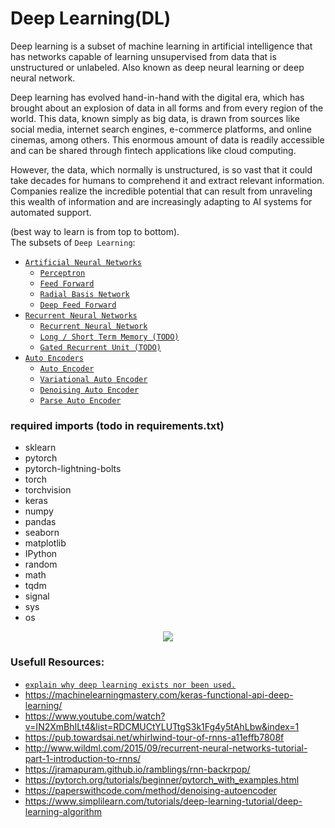 # Deep Learning(DL)  
Deep learning is a subset of machine learning in artificial intelligence that has networks capable of learning unsupervised from data that is unstructured or unlabeled. Also known as deep neural learning or deep neural network.

Deep learning has evolved hand-in-hand with the digital era, which has brought about an explosion of data in all forms and from every region of the world. This data, known simply as big data, is drawn from sources like social media, internet search engines, e-commerce platforms, and online cinemas, among others. This enormous amount of data is readily accessible and can be shared through fintech applications like cloud computing.

However, the data, which normally is unstructured, is so vast that it could take decades for humans to comprehend it and extract relevant information. Companies realize the incredible potential that can result from unraveling this wealth of information and are increasingly adapting to AI systems for automated support.

(best way to learn is from top to bottom).  
The subsets of `Deep Learning`:
- [`Artificial Neural Networks`](./Artificial_Neural_Networks(ANNs)/README.md)  
  - [`Perceptron`](./Artificial_Neural_Networks(ANNs)/Perceptron(P)/README.md)  
  - [`Feed Forward`](./Artificial_Neural_Networks(ANNs)/Feed_Forward(FF)/README.md)
  - [`Radial Basis Network`](./Artificial_Neural_Networks(ANNs)/Radial_Basis_Network(RBF)/README.md)
  - [`Deep Feed Forward`](./Artificial_Neural_Networks(ANNs)/Deep_Feed_Forward(DFF)/README.md)
- [`Recurrent Neural Networks`](./Recurrent_Neural_Networks(RNNs)/README.md)  
  - [`Recurrent Neural Network`](./Recurrent_Neural_Networks(RNNs)/Recurrent_Neural_Network(RNN)/README.md)
  - [`Long / Short Term Memory (TODO)`](./Recurrent_Neural_Networks(RNNs)/Long_Short_Term_Memory(LSTM)/README.md)
  - [`Gated Recurrent Unit (TODO)`](./Recurrent_Neural_Networks(RNNs)/Gated_Recurrent_Unit(GRU)/README.md)
- [`Auto Encoders`](./Auto_Encoders(AEs)/README.md)  
  - [`Auto Encoder`](./Auto_Encoders(AEs)/Auto_Encoder(Ae)/README.md)
  - [`Variational Auto Encoder`](./Auto_Encoders(AEs)/Variational_Auto_Encoder(VAE)/README.md)
  - [`Denoising Auto Encoder`](./Auto_Encoders(AEs)/Denoising_Auto_Encoder(DAE)/README.md)
  - [`Parse Auto Encoder`](./Auto_Encoders(AEs)/Sparse_Auto_Encoder(SAE)/README.md)



### required imports (todo in requirements.txt)
+ sklearn
+ pytorch
+ pytorch-lightning-bolts
+ torch
+ torchvision
+ keras
+ numpy
+ pandas
+ seaborn
+ matplotlib
+ IPython
+ random
+ math
+ tqdm
+ signal
+ sys
+ os

<p align="center">
  <img src="https://miro.medium.com/max/1000/1*cuTSPlTq0a_327iTPJyD-Q.png">
</p>

### Usefull Resources:
+ [`explain why deep learning exists nor been used.`](https://www.investopedia.com/terms/d/deep-learning.asp#:~:text=Deep%20learning%20is%20a%20subset,learning%20or%20deep%20neural%20network.)
+ https://machinelearningmastery.com/keras-functional-api-deep-learning/
+ https://www.youtube.com/watch?v=IN2XmBhILt4&list=RDCMUCtYLUTtgS3k1Fg4y5tAhLbw&index=1
+ https://pub.towardsai.net/whirlwind-tour-of-rnns-a11effb7808f
+ http://www.wildml.com/2015/09/recurrent-neural-networks-tutorial-part-1-introduction-to-rnns/
+ https://jramapuram.github.io/ramblings/rnn-backrpop/
+ https://pytorch.org/tutorials/beginner/pytorch_with_examples.html
+ https://paperswithcode.com/method/denoising-autoencoder
+ https://www.simplilearn.com/tutorials/deep-learning-tutorial/deep-learning-algorithm
